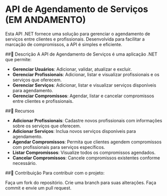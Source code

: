 
# API de Agendamento de Serviços (**EM ANDAMENTO**)


Esta API .NET fornece uma solução para gerenciar o agendamento de serviços entre clientes e profissionais. Desenvolvida para facilitar a marcação de compromissos, a API é simples e eficiente.

##📖 Descrição
A API de Agendamento de Serviços é uma aplicação .NET que permite:

- **Gerenciar Usuários**: Adicionar, validar, atualizar e excluir.
- **Gerenciar Profissionais**: Adicionar, listar e visualizar profissionais e os serviços que oferecem.
- **Gerenciar Serviços**: Adicionar, listar e visualizar serviços disponíveis para agendamento.
- **Gerenciar Compromissos**: Agendar, listar e cancelar compromissos entre clientes e profissionais.

##🚀 Recursos
- **Adicionar Profissionais**: Cadastre novos profissionais com informações sobre os serviços que oferecem.
- **Adicionar Serviços**: Inclua novos serviços disponíveis para agendamento.
- **Agendar Compromissos**: Permita que clientes agendem compromissos com profissionais para serviços específicos.
- **Listar Compromissos**: Visualize todos os compromissos agendados.
- **Cancelar Compromissos**: Cancele compromissos existentes conforme necessário.

##🤝 Contribuição
Para contribuir com o projeto:

Faça um fork do repositório.
Crie uma branch para suas alterações.
Faça commit e envie um pull request.
